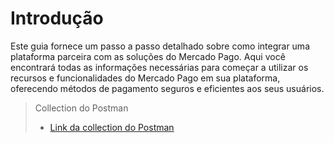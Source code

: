 # Introdução

Este guia fornece um passo a passo detalhado sobre como integrar uma plataforma parceira com as soluções do Mercado Pago. Aqui você encontrará todas as informações necessárias para começar a utilizar os recursos e funcionalidades do Mercado Pago em sua plataforma, oferecendo métodos de pagamento seguros e eficientes aos seus usuários.

> Collection do Postman
>
> - [Link da collection do Postman](https://documenter.getpostman.com/view/8396191/2s93RRxZ1Y)